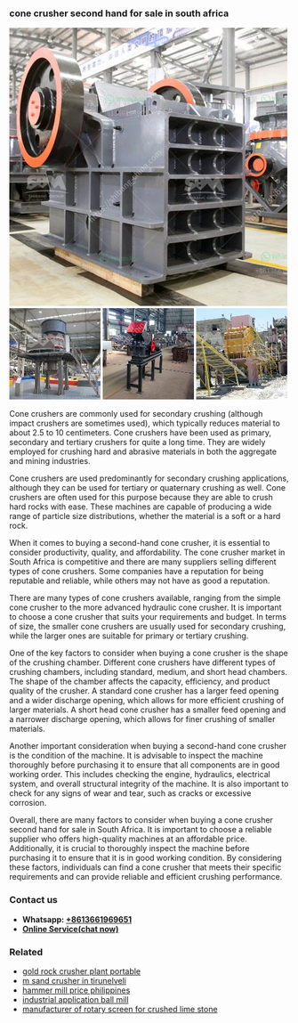 <h3>cone crusher second hand for sale in south africa</h3><img src='1704951588.jpg' alt=''><p>Cone crushers are commonly used for secondary crushing (although impact crushers are sometimes used), which typically reduces material to about 2.5 to 10 centimeters. Cone crushers have been used as primary, secondary and tertiary crushers for quite a long time. They are widely employed for crushing hard and abrasive materials in both the aggregate and mining industries.</p><p>Cone crushers are used predominantly for secondary crushing applications, although they can be used for tertiary or quaternary crushing as well. Cone crushers are often used for this purpose because they are able to crush hard rocks with ease. These machines are capable of producing a wide range of particle size distributions, whether the material is a soft or a hard rock.</p><p>When it comes to buying a second-hand cone crusher, it is essential to consider productivity, quality, and affordability. The cone crusher market in South Africa is competitive and there are many suppliers selling different types of cone crushers. Some companies have a reputation for being reputable and reliable, while others may not have as good a reputation.</p><p>There are many types of cone crushers available, ranging from the simple cone crusher to the more advanced hydraulic cone crusher. It is important to choose a cone crusher that suits your requirements and budget. In terms of size, the smaller cone crushers are usually used for secondary crushing, while the larger ones are suitable for primary or tertiary crushing.</p><p>One of the key factors to consider when buying a cone crusher is the shape of the crushing chamber. Different cone crushers have different types of crushing chambers, including standard, medium, and short head chambers. The shape of the chamber affects the capacity, efficiency, and product quality of the crusher. A standard cone crusher has a larger feed opening and a wider discharge opening, which allows for more efficient crushing of larger materials. A short head cone crusher has a smaller feed opening and a narrower discharge opening, which allows for finer crushing of smaller materials.</p><p>Another important consideration when buying a second-hand cone crusher is the condition of the machine. It is advisable to inspect the machine thoroughly before purchasing it to ensure that all components are in good working order. This includes checking the engine, hydraulics, electrical system, and overall structural integrity of the machine. It is also important to check for any signs of wear and tear, such as cracks or excessive corrosion.</p><p>Overall, there are many factors to consider when buying a cone crusher second hand for sale in South Africa. It is important to choose a reliable supplier who offers high-quality machines at an affordable price. Additionally, it is crucial to thoroughly inspect the machine before purchasing it to ensure that it is in good working condition. By considering these factors, individuals can find a cone crusher that meets their specific requirements and can provide reliable and efficient crushing performance.</p><h3>Contact us</h3><ul><li><strong>Whatsapp:&nbsp;<a href="https://wa.me/8613661969651">+8613661969651</a></strong></li><li><a href="https://swt.shibang-china.com/?git&amp;zhl&amp;cone crusher second hand for sale in south africa"><strong>Online Service(chat now)</strong></a></li></ul><h3>Related</h3><ul><li><a href='gold rock crusher plant portable.md'>gold rock crusher plant portable</a></li><li><a href='m sand crusher in tirunelveli.md'>m sand crusher in tirunelveli</a></li><li><a href='hammer mill price philippines.md'>hammer mill price philippines</a></li><li><a href='industrial application ball mill.md'>industrial application ball mill</a></li><li><a href='manufacturer of rotary screen for crushed lime stone.md'>manufacturer of rotary screen for crushed lime stone</a></li></ul>
